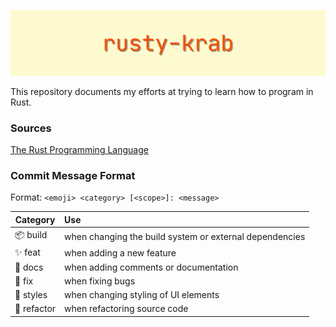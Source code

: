 ![](rusty-krab-logo.png)

This repository documents my efforts at trying to learn how to program in Rust. 

### Sources
[The Rust Programming Language](https://doc.rust-lang.org/book/title-page.html)


### Commit Message Format
Format: `<emoji> <category> [<scope>]: <message>`

| Category      | Use                                                     |
|---------------|:--------------------------------------------------------|
| 📦 build      | when changing the build system or external dependencies |
| ✨ feat       | when adding a new feature                               |
| 📝 docs       | when adding comments or documentation                   |
| 🐛 fix        | when fixing bugs                                        |
| 🎨 styles     | when changing styling of UI elements                    |
| 🔁 refactor   | when refactoring source code                            |
